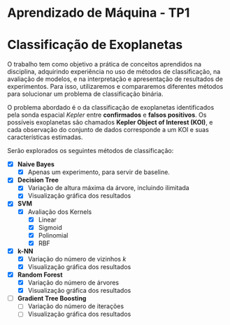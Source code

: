 # Aprendizado de Máquina - TP1
# Classificação de Exoplanetas

O trabalho tem como objetivo a prática de conceitos aprendidos na disciplina, adquirindo experiência no uso de métodos de classificação, na avaliação de modelos, e na interpretação e apresentação de resultados de experimentos. Para isso, utilizaremos e compararemos diferentes métodos para solucionar um problema de classificação binária.  

O problema abordado é o da classificação de exoplanetas identificados pela sonda espacial *Kepler* entre **confirmados** e **falsos positivos**. Os possíveis exoplanetas são chamados **Kepler Object of Interest (KOI)**, e cada observação do conjunto de dados corresponde a um KOI e suas características estimadas.

Serão explorados os seguintes métodos de classificação:
- [x] **Naive Bayes**
    - [x] Apenas um experimento, para servir de baseline.
- [x] **Decision Tree**
    - [x] Variação de altura máxima da árvore, incluindo ilimitada
    - [x] Visualização gráfica dos resultados
- [x] **SVM**
    - [x] Avaliação dos Kernels
        - [x] Linear
        - [x] Sigmoid
        - [x] Polinomial
        - [x] RBF
- [x] **k-NN**
    - [x] Variação do número de vizinhos *k*
    - [x] Visualização gráfica dos resultados
- [x] **Random Forest**
    - [x] Variação do número de árvores
    - [x] Visualização gráfica dos resultados
- [ ] **Gradient Tree Boosting**
    - [ ] Variação do número de iterações
    - [ ] Visualização gráfica dos resultados